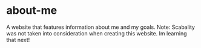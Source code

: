 # about-me
A website that features information about me and my goals.
Note: Scabality was not taken into consideration when creating this website. Im learning that next!